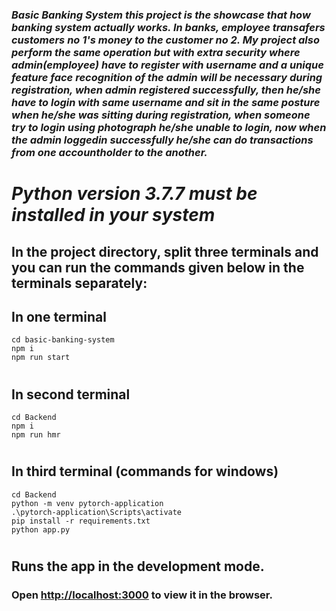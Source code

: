 ### _Basic Banking System this project is the showcase that how banking system actually works. In banks, employee transafers customers no 1's money to the customer no 2. My project also perform the same operation but with extra security where admin(employee) have to register with username and a unique feature face recognition of the admin will be necessary during registration, when admin registered successfully, then he/she have to login with same username and sit in the same posture when he/she was sitting during registration, when someone try to login using photograph he/she unable to login, now when the admin loggedin successfully he/she can do transactions from one accountholder to the another._

#
#
# **_Python version 3.7.7 must be installed in your system_**

## **In the project directory, split three terminals and you can run the commands given below in the terminals separately:**

## In one terminal

```
cd basic-banking-system
npm i
npm run start
```

#

## In second terminal

```
cd Backend
npm i
npm run hmr
```

#

## In third terminal (commands for windows)

```
cd Backend
python -m venv pytorch-application
.\pytorch-application\Scripts\activate
pip install -r requirements.txt
python app.py
```

#

#

## **Runs the app in the development mode.**

### Open [http://localhost:3000](http://localhost:3000) to view it in the browser.

#
